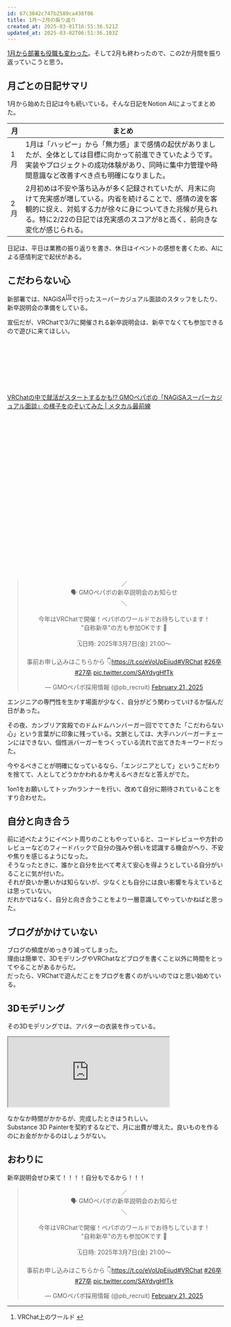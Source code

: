 ```yaml
---
id: 67c3042c747b2589ca438f06
title: 1月～2月の振り返り
created_at: 2025-03-01T16:55:36.521Z
updated_at: 2025-03-02T06:51:36.103Z
---
```


<p><a href="./2025-01-11">1月から部署も役職も変わった</a>。そして2月も終わったので、この2か月間を振り返っていこうと思う。</p>
<h2>月ごとの日記サマリ</h2>
<p>1月から始めた日記は今も続いている。そんな日記をNotion AIによってまとめた。</p>
<table>
<thead>
<tr>
<th>月</th>
<th>まとめ</th>
</tr>
</thead>
<tbody>
<tr>
<td>1月</td>
<td>1月は「ハッピー」から「無力感」まで感情の起伏がありましたが、全体としては目標に向かって前進できていたようです。実装やプロジェクトの成功体験があり、同時に集中力管理や時間意識など改善すべき点も明確になりました。</td>
</tr>
<tr>
<td>2月</td>
<td>2月初めは不安や落ち込みが多く記録されていたが、月末に向けて充実感が増している。内省を続けることで、感情の波を客観的に捉え、対処する力が徐々に身についてきた兆候が見られる。特に2/22の日記では充実感のスコアが8と高く、前向きな変化が感じられる。</td>
</tr>
</tbody>
</table>
<p>日記は、平日は業務の振り返りを書き、休日はイベントの感想を書くため、AIによる感情判定で起伏がある。</p>
<h2>こだわらない心</h2>
<p>新部署では、NAGiSA<sup class="footnote-ref"><a href="#fn1" id="fnref1">[1]</a></sup>で行ったスーパーカジュアル面談のスタッフをしたり、新卒説明会の準備をしている。</p>
<p>宣伝だが、VRChatで3/7に開催される新卒説明会は、新卒でなくても参加できるので遊びに来てほしい。</p>
<div class="iframely-embed" data-embedded-url="https://metacul-frontier.com/?p=20664"><div class="iframely-responsive" style="padding-bottom: 75%; padding-top: 120px;"><a href="https://metacul-frontier.com/?p=20664" data-iframely-url="//cdn.iframe.ly/api/iframe?url=https%3A%2F%2Fmetacul-frontier.com%2F%3Fp%3D20664&key=878c5bef402f0b2911bf6d4ce6261abd">VRChatの中で就活がスタートするかも!? GMOペパボの「NAGiSAスーパーカジュアル面談」の様子をのぞいてみた | メタカル最前線</a></div></div><script async src="//cdn.iframe.ly/embed.js" charset="utf-8"></script>
<script async src="//cdn.iframe.ly/embed.js" charset="utf-8"></script>
<blockquote class="twitter-tweet" data-dnt="true" align="center"><p lang="ja" dir="ltr">／<br>🗣️ GMOペパボの新卒説明会のお知らせ<br>＼<br><br>今年はVRChatで開催！ペパボのワールドでお待ちしています！<br>&quot;自称新卒&quot;の方も参加OKです 🙌<br><br>🗓️日時: 2025年3月7日(金) 21:00〜<br><br>事前お申し込みはこちらから 👇<a href="https://t.co/eVoUpEiiud">https://t.co/eVoUpEiiud</a><a href="https://twitter.com/hashtag/VRChat?src=hash&amp;ref_src=twsrc%5Etfw">#VRChat</a> <a href="https://twitter.com/hashtag/26%E5%8D%92?src=hash&amp;ref_src=twsrc%5Etfw">#26卒</a> <a href="https://twitter.com/hashtag/27%E5%8D%92?src=hash&amp;ref_src=twsrc%5Etfw">#27卒</a> <a href="https://t.co/SAYdvgHfTk">pic.twitter.com/SAYdvgHfTk</a></p>&mdash; GMOペパボ採用情報 (@pb_recruit) <a href="https://twitter.com/pb_recruit/status/1892872905073053796?ref_src=twsrc%5Etfw">February 21, 2025</a></blockquote>
<script async src="https://platform.twitter.com/widgets.js" charset="utf-8"></script>
<p>エンジニアの専門性を生かす場面が少なく、自分がどう関わっていけるか悩んだ日があった。</p>
<p>その夜、カンブリア宮殿でのドムドムハンバーガー回ででてきた「こだわらない心」という言葉がに印象に残っている。文脈としては、大手ハンバーガーチェーンにはできない、個性派バーガーをつくっている流れで出てきたキーワードだった。</p>
<p>今やるべきことが明確になっているなら、「エンジニアとして」というこだわりを捨てて、人としてどうかかわれるか考えるべきだなと答えがでた。</p>
<p>1on1をお願いしてトップnランナーを行い、改めて自分に期待されていることをすり合わせた。</p>
<h2>自分と向き合う</h2>
<p>前に述べたようにイベント周りのこともやっていると、コードレビューや方針のレビューなどのフィードバックで自分の強みや弱いを認識する機会がへり、不安や焦りを感じるようになった。<br>
そうなったときに、誰かと自分を比べて考えて安心を得ようとしている自分がいることに気が付いた。<br>
それが良いか悪いかは知らないが、少なくとも自分には良い影響を与えているとは思っていない。<br>
だれかではなく、自分と向き合うことをより一層意識してやっていかねばと思った。</p>
<h2>ブログがかけていない</h2>
<p>ブログの頻度がめっきり減ってしまった。<br>
理由は簡単で、3DモデリングやVRChatなどブログを書くこと以外に時間をとってやることがあるからだ。<br>
だったら、VRChatで遊んだことをブログを書くのがいいのではと思い始めている。</p>
<h2>3Dモデリング</h2>
<p>その3Dモデリングでは、アバターの衣装を作っている。</p>
<iframe height="162" width="375" src="https://suzuri.jp/yukyu30/digital_products/82004/embed"></iframe>
<p>なかなか時間がかかるが、完成したときはうれしい。<br>
Substance 3D Painterを契約するなどで、月に出費が増えた。良いものを作るのにお金がかかるのはしょうがない。</p>
<h2>おわりに</h2>
<p>新卒説明会ぜひ来て！！！！自分もでるから！！！</p>
<script async src="//cdn.iframe.ly/embed.js" charset="utf-8"></script>
<blockquote class="twitter-tweet" data-dnt="true" align="center"><p lang="ja" dir="ltr">／<br>🗣️ GMOペパボの新卒説明会のお知らせ<br>＼<br><br>今年はVRChatで開催！ペパボのワールドでお待ちしています！<br>&quot;自称新卒&quot;の方も参加OKです 🙌<br><br>🗓️日時: 2025年3月7日(金) 21:00〜<br><br>事前お申し込みはこちらから 👇<a href="https://t.co/eVoUpEiiud">https://t.co/eVoUpEiiud</a><a href="https://twitter.com/hashtag/VRChat?src=hash&amp;ref_src=twsrc%5Etfw">#VRChat</a> <a href="https://twitter.com/hashtag/26%E5%8D%92?src=hash&amp;ref_src=twsrc%5Etfw">#26卒</a> <a href="https://twitter.com/hashtag/27%E5%8D%92?src=hash&amp;ref_src=twsrc%5Etfw">#27卒</a> <a href="https://t.co/SAYdvgHfTk">pic.twitter.com/SAYdvgHfTk</a></p>&mdash; GMOペパボ採用情報 (@pb_recruit) <a href="https://twitter.com/pb_recruit/status/1892872905073053796?ref_src=twsrc%5Etfw">February 21, 2025</a></blockquote>
<script async src="https://platform.twitter.com/widgets.js" charset="utf-8"></script>
<hr class="footnotes-sep">
<section class="footnotes">
<ol class="footnotes-list">
<li id="fn1" class="footnote-item"><p>VRChat上のワールド <a href="#fnref1" class="footnote-backref">↩︎</a></p>
</li>
</ol>
</section>

